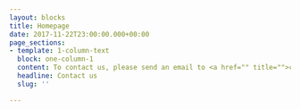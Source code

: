 ```yaml
---
layout: blocks
title: Homepage
date: 2017-11-22T23:00:00.000+00:00
page_sections:
- template: 1-column-text
  block: one-column-1
  content: To contact us, please send an email to <a href="" title="">contact@riskdatalibrary.org</a><br><br>
  headline: Contact us
  slug: ''

---
```


